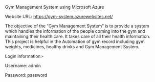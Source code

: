 Gym Management System using Microsoft Azure

Website URL: https://gym-system.azurewebsites.net/

The objective of the “Gym Management System” is to provide a system which handles the information of the people coming into the gym and maintaining their health care. It takes care of all their health information. This project is helpful in the Automation of gym record including gym weights, medicines, healthy drinks and Gym Management System.

Login information:-

Username: admin

Password: password


